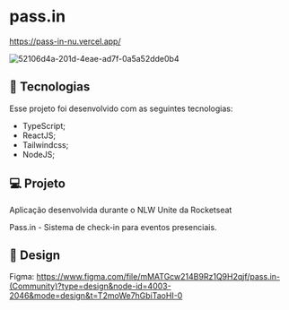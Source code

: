 # pass.in
https://pass-in-nu.vercel.app/

![52106d4a-201d-4eae-ad7f-0a5a52dde0b4](https://github.com/XxWexX5/pass.in/assets/37388037/323956c9-c1d9-42ce-9f83-676c2119e1b8)

## 🚀 Tecnologias

Esse projeto foi desenvolvido com as seguintes tecnologias:
* TypeScript;
* ReactJS;
* Tailwindcss;
* NodeJS;


## 💻 Projeto

Aplicação desenvolvida durante o NLW Unite da Rocketseat

Pass.in - Sistema de check-in para eventos presenciais.


## 🎨 Design

Figma: https://www.figma.com/file/mMATGcw214B9Rz1Q9H2qjf/pass.in-(Community)?type=design&node-id=4003-2046&mode=design&t=T2moWe7hGbiTaoHI-0
